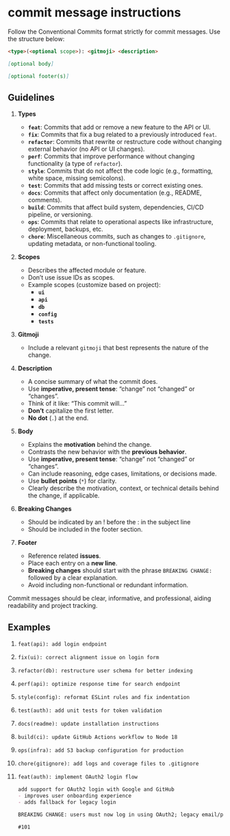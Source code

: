 # commit message instructions

Follow the Conventional Commits format strictly for commit messages. Use the structure below:

```md
<type>(<optional scope>): <gitmoji> <description>

[optional body]

[optional footer(s)]
```

## Guidelines

1. **Types**
    - **`feat`**: Commits that add or remove a new feature to the API or UI.  
    - **`fix`**: Commits that fix a bug related to a previously introduced `feat`.
    - **`refactor`**: Commits that rewrite or restructure code without changing external behavior (no API or UI changes).
    - **`perf`**: Commits that improve performance without changing functionality (a type of `refactor`).
    - **`style`**: Commits that do not affect the code logic (e.g., formatting, white space, missing semicolons).
    - **`test`**: Commits that add missing tests or correct existing ones.
    - **`docs`**: Commits that affect only documentation (e.g., README, comments).
    - **`build`**: Commits that affect build system, dependencies, CI/CD pipeline, or versioning.
    - **`ops`**: Commits that relate to operational aspects like infrastructure, deployment, backups, etc.
    - **`chore`**: Miscellaneous commits, such as changes to `.gitignore`, updating metadata, or non-functional tooling.

2. **Scopes**
    - Describes the affected module or feature.
    - Don’t use issue IDs as scopes.
    - Example scopes (customize based on project):
        - **`ui`**
        - **`api`**
        - **`db`**
        - **`config`**
        - **`tests`**

3. **Gitmoji**
    - Include a relevant `gitmoji` that best represents the nature of the change.

4. **Description**
    - A concise summary of what the commit does.
    - Use **imperative, present tense**: “change” not “changed” or “changes”.
    - Think of it like: “This commit will...”
    - **Don’t** capitalize the first letter.
    - **No dot** (`.`) at the end.

5. **Body**
    - Explains the **motivation** behind the change.
    - Contrasts the new behavior with the **previous behavior**.
    - Use **imperative, present tense**: “change” not “changed” or “changes”.
    - Can include reasoning, edge cases, limitations, or decisions made.
    - Use **bullet points** (`*`) for clarity.
    - Clearly describe the motivation, context, or technical details behind the change, if applicable.

6. **Breaking Changes**
    - Should be indicated by an ! before the : in the subject line
    - Should be included in the footer section.

7. **Footer**
    - Reference related **issues**.
    - Place each entry on a **new line**.
    - **Breaking changes** should start with the phrase `BREAKING CHANGE:` followed by a clear explanation.
    - Avoid including non-functional or redundant information.

Commit messages should be clear, informative, and professional, aiding readability and project tracking.

## Examples

1. `feat(api): add login endpoint`

2. `fix(ui): correct alignment issue on login form`

3. `refactor(db): restructure user schema for better indexing`

4. `perf(api): optimize response time for search endpoint`

5. `style(config): reformat ESLint rules and fix indentation`

6. `test(auth): add unit tests for token validation`

7. `docs(readme): update installation instructions`

8. `build(ci): update GitHub Actions workflow to Node 18`

9. `ops(infra): add S3 backup configuration for production`

10. `chore(gitignore): add logs and coverage files to .gitignore`

11. ```md
    feat(auth): implement OAuth2 login flow

    add support for OAuth2 login with Google and GitHub
    - improves user onboarding experience
    - adds fallback for legacy login

    BREAKING CHANGE: users must now log in using OAuth2; legacy email/password login is no longer supported

    #101
    ```
